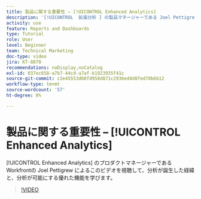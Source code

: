 ```yaml
---
title: 製品に関する重要性 – [!UICONTROL Enhanced Analytics]
description: '[!UICONTROL  拡張分析 ] の製品マネージャーである Joel Pettigrew が、分析が誕生した経緯と、分析が可能にする優れた機能を説明します。'
activity: use
feature: Reports and Dashboards
type: Tutorial
role: User
level: Beginner
team: Technical Marketing
doc-type: video
jira: KT-8870
recommendations: noDisplay,noCatalog
exl-id: 037ec658-a7b7-44cd-a7af-b1923935f41c
source-git-commit: c2e45553d68fd958d871c2936ed4d8fed70b6b12
workflow-type: tm+mt
source-wordcount: '57'
ht-degree: 0%

---
```


# 製品に関する重要性 – [!UICONTROL Enhanced Analytics]

[!UICONTROL Enhanced Analytics] のプロダクトマネージャーであるWorkfrontの Joel Pettigrew によるこのビデオを視聴して、分析が誕生した経緯と、分析が可能にする優れた機能を学びます。

>[!VIDEO](https://video.tv.adobe.com/v/335042/?quality=12&learn=on)
